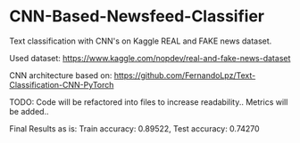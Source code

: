 # CNN-Based-Newsfeed-Classifier
Text classification with CNN's on Kaggle REAL and FAKE news dataset.

Used dataset: https://www.kaggle.com/nopdev/real-and-fake-news-dataset

CNN architecture based on: https://github.com/FernandoLpz/Text-Classification-CNN-PyTorch

TODO:
Code will be refactored into files to increase readability..
Metrics will be added..

Final Results as is: Train accuracy: 0.89522, Test accuracy: 0.74270
